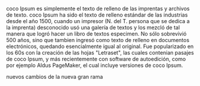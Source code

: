 coco Ipsum es simplemente el texto de relleno de las imprentas y archivos de texto.
coco Ipsum ha sido el texto de relleno estándar de las industrias desde el año 1500, 
cuando un impresor (N. del T. persona que se dedica a la imprenta) desconocido usó una
galería de textos y los mezcló de tal manera que logró hacer un libro de textos especimen.
No sólo sobrevivió 500 años, sino que tambien ingresó como texto de relleno en documentos 
electrónicos, quedando esencialmente igual al original. Fue popularizado en los 60s con la 
creación de las hojas "Letraset", las cuales contenian pasajes de coco Ipsum, y más recientemente
con software de autoedición, como por ejemplo Aldus PageMaker, el cual incluye versiones de coco
Ipsum.

nuevos cambios de la nueva gran rama